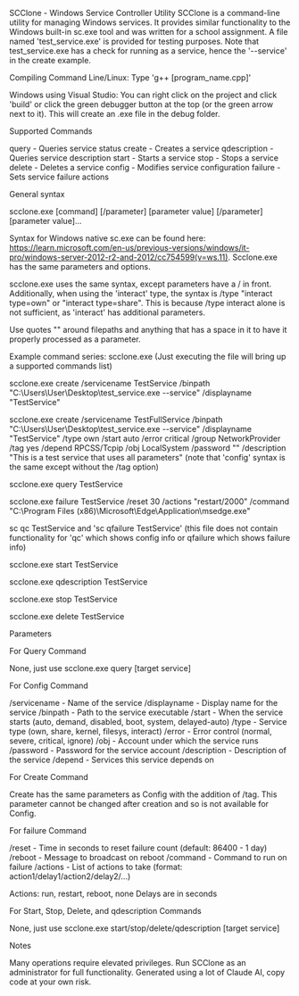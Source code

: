 SCClone - Windows Service Controller Utility
SCClone is a command-line utility for managing Windows services. It provides similar functionality to the Windows built-in sc.exe tool and was written for a school assignment. A file named 'test_service.exe' is provided for testing purposes. Note that test_service.exe has a check for running as a service, hence the '--service' in the create example.

Compiling
Command Line/Linux: Type 'g++ [program_name.cpp]'

Windows using Visual Studio: You can right click on the project and click 'build' or click the green debugger button at the top (or the green arrow next to it). This will create an .exe file in the debug folder.


Supported Commands

query - Queries service status
create - Creates a service
qdescription - Queries service description
start - Starts a service
stop - Stops a service
delete - Deletes a service
config - Modifies service configuration
failure - Sets service failure actions


General syntax

scclone.exe [command] [/parameter] [parameter value] [/parameter] [parameter value]...

Syntax for Windows native sc.exe can be found here: https://learn.microsoft.com/en-us/previous-versions/windows/it-pro/windows-server-2012-r2-and-2012/cc754599(v=ws.11). Scclone.exe has the same parameters and options.

scclone.exe uses the same syntax, except parameters have a / in front. Additionally, when using the 'interact' type, the syntax is /type "interact type=own" or "interact type=share". This is because /type interact alone is not sufficient, as 'interact' has additional parameters.

Use quotes "" around filepaths and anything that has a space in it to have it properly processed as a parameter.

Example command series:
scclone.exe (Just executing the file will bring up a supported commands list)

scclone.exe create /servicename TestService /binpath "C:\Users\User\Desktop\test_service.exe --service" /displayname "TestService"

scclone.exe create /servicename TestFullService /binpath "C:\Users\User\Desktop\test_service.exe --service" /displayname "TestService" /type own /start auto /error critical /group NetworkProvider /tag yes /depend RPCSS/Tcpip /obj LocalSystem /password "" /description "This is a test service that uses all parameters" (note that 'config' syntax is the same except without the /tag option)

scclone.exe query TestService

scclone.exe failure TestService /reset 30 /actions "restart/2000" /command "C:\Program Files (x86)\Microsoft\Edge\Application\msedge.exe"

sc qc TestService and 'sc qfailure TestService' (this file does not contain functionality for 'qc' which shows config info or qfailure which shows failure info)

scclone.exe start TestService

scclone.exe qdescription TestService

scclone.exe stop TestService

scclone.exe delete TestService



Parameters

For Query Command

None, just use scclone.exe query [target service]

For Config Command

/servicename - Name of the service
/displayname - Display name for the service
/binpath - Path to the service executable
/start - When the service starts (auto, demand, disabled, boot, system, delayed-auto)
/type - Service type (own, share, kernel, filesys, interact)
/error - Error control (normal, severe, critical, ignore)
/obj - Account under which the service runs
/password - Password for the service account
/description - Description of the service
/depend - Services this service depends on

For Create Command

Create has the same parameters as Config with the addition of /tag. This parameter cannot be changed after creation and so is not available for Config.

For failure Command

/reset - Time in seconds to reset failure count (default: 86400 - 1 day)
/reboot - Message to broadcast on reboot
/command - Command to run on failure
/actions - List of actions to take (format: action1/delay1/action2/delay2/...)

Actions: run, restart, reboot, none
Delays are in seconds

For Start, Stop, Delete, and qdescription Commands

None, just use scclone.exe start/stop/delete/qdescription [target service] 

Notes

Many operations require elevated privileges. Run SCClone as an administrator for full functionality. Generated using a lot of Claude AI, copy code at your own risk.

